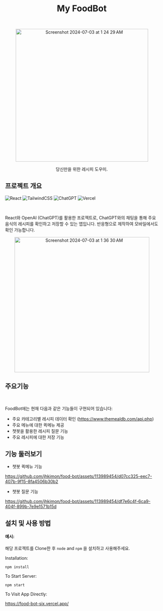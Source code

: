<h1 align="center"> My FoodBot </h1> <br>
<p align="center">
  <a href="https://food-bot-six.vercel.app/">
    <img width="435" alt="Screenshot 2024-07-03 at 1 24 29 AM" src="https://github.com/jhkimon/food-bot/assets/113989454/49f20c43-c44f-4f06-997f-af36c7280d41">
  </a>
</p>


<p align="center">
  당신만을 위한 레시피 도우미.
</p>


## 프로젝트 개요
![React](https://img.shields.io/badge/react-%2320232a.svg?style=for-the-badge&logo=react&logoColor=%2361DAFB)
![TailwindCSS](https://img.shields.io/badge/tailwindcss-%2338B2AC.svg?style=for-the-badge&logo=tailwind-css&logoColor=white)
![ChatGPT](https://img.shields.io/badge/chatGPT-74aa9c?style=for-the-badge&logo=openai&logoColor=white)
![Vercel](https://img.shields.io/badge/vercel-%23000000.svg?style=for-the-badge&logo=vercel&logoColor=white)

<br/>

React와 OpenAI (ChatGPT)를 활용한 프로젝트로, ChatGPT와의 채팅을 통해 주요 음식의 레시피를 확인하고 저장할 수 있는 앱입니다. 반응형으로 제작하여 모바일에서도 확인 가능합니다.

<p align="center">
  <img width="443" alt="Screenshot 2024-07-03 at 1 36 30 AM" src="https://github.com/jhkimon/food-bot/assets/113989454/86553943-c172-4b25-a4ee-303120b80a8a">
</p>

## 주요기능
  
<br/>
  
FoodBot에는 현재 다음과 같은 기능들이 구현되어 있습니다:

* 주요 카테고리별 레시피 데이터 확인 (https://www.themealdb.com/api.php)
* 주요 메뉴에 대한 퀵메뉴 제공
* 챗봇을 활용한 레시피 질문 기능
* 주요 레시피에 대한 저장 기능

## 기능 둘러보기

* 챗봇 퀵메뉴 기능

https://github.com/jhkimon/food-bot/assets/113989454/d07cc325-eec7-407b-9f15-8fa4506b30b2

* 챗봇 질문 기능

https://github.com/jhkimon/food-bot/assets/113989454/df7e6c4f-6ca9-404f-899b-7e9e1571b15d

## 설치 및 사용 방법

#### 예시:

해당 프로젝트를 Clone한 후 `node` and `npm` 을 설치하고 사용해주세요.

Installation:

`npm install`  

To Start Server:

`npm start`  

To Visit App Directly:


  <a href="https://food-bot-six.vercel.app/">
https://food-bot-six.vercel.app/
  </a>




